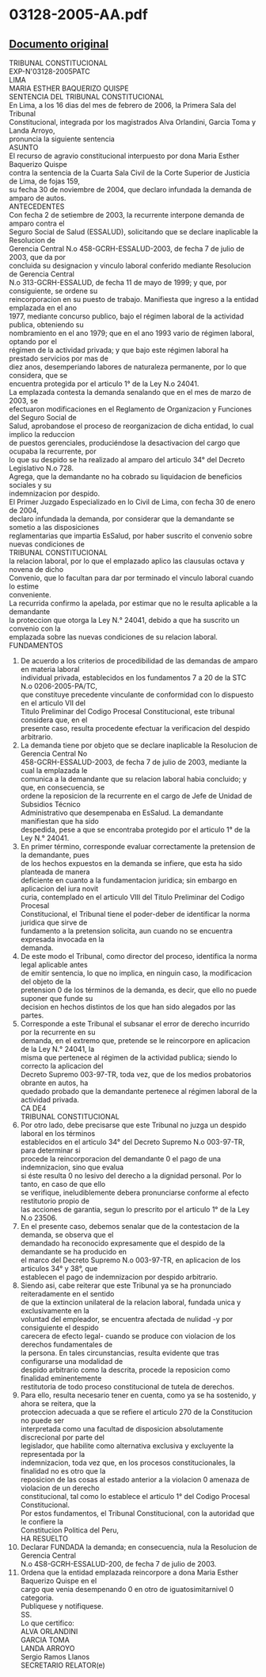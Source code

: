 
03128-2005-AA.pdf
=================
  
[Documento original](https://tc.gob.pe/jurisprudencia/2006/03128-2005-AA.pdf)  
---  
TRIBUNAL CONSTITUCIONAL  
EXP-N'03128-2005PATC  
LIMA  
MARIA ESTHER BAQUERIZO QUISPE  
SENTENCIA DEL TRIBUNAL CONSTITUCIONAL  
En Lima, a los 16 dias del mes de febrero de 2006, la Primera Sala del Tribunal  
Constitucional, integrada por los magistrados Alva Orlandini, Garcia Toma y Landa Arroyo,  
pronuncia la siguiente sentencia  
ASUNTO  
El recurso de agravio constitucional interpuesto por dona Maria Esther Baquerizo Quispe  
contra la sentencia de la Cuarta Sala Civil de la Corte Superior de Justicia de Lima, de fojas 159,  
su fecha 30 de noviembre de 2004, que declaro infundada la demanda de amparo de autos.  
ANTECEDENTES  
Con fecha 2 de setiembre de 2003, la recurrente interpone demanda de amparo contra el  
Seguro Social de Salud (ESSALUD), solicitando que se declare inaplicable la Resolucion de  
Gerencia Central N.o 458-GCRH-ESSALUD-2003, de fecha 7 de julio de 2003, que da por  
concluida su designacion y vinculo laboral conferido mediante Resolucion de Gerencia Central  
N.o 313-GCRH-ESSALUD, de fecha 11 de mayo de 1999; y que, por consiguiente, se ordene su  
reincorporacion en su puesto de trabajo. Manifiesta que ingreso a la entidad emplazada en el ano  
1977, mediante concurso publico, bajo el régimen laboral de la actividad publica, obteniendo su  
nombramiento en el ano 1979; que en el ano 1993 vario de régimen laboral, optando por el  
régimen de la actividad privada; y que bajo este régimen laboral ha prestado servicios por mas de  
diez anos, desemperiando labores de naturaleza permanente, por lo que considera, que se  
encuentra protegida por el articulo 1° de la Ley N.o 24041.  
La emplazada contesta la demanda senalando que en el mes de marzo de 2003, se  
efectuaron modificaciones en el Reglamento de Organizacion y Funciones del Seguro Social de  
Salud, aprobandose el proceso de reorganizacion de dicha entidad, lo cual implico la reduccion  
de puestos gerenciales, produciéndose la desactivacion del cargo que ocupaba la recurrente, por  
lo que su despido se ha realizado al amparo del articulo 34° del Decreto Legislativo N.o 728.  
Agrega, que la demandante no ha cobrado su liquidacion de beneficios sociales y su  
indemnizacion por despido.  
El Primer Juzgado Especializado en lo Civil de Lima, con fecha 30 de enero de 2004,  
declaro infundada la demanda, por considerar que la demandante se sometio a las disposiciones  
reglamentarias que impartia EsSalud, por haber suscrito el convenio sobre nuevas condiciones de  
TRIBUNAL CONSTITUCIONAL  
la relacion laboral, por lo que el emplazado aplico las clausulas octava y novena de dicho  
Convenio, que lo facultan para dar por terminado el vinculo laboral cuando lo estime  
conveniente.  
La recurrida confirmo la apelada, por estimar que no le resulta aplicable a la demandante  
la proteccion que otorga la Ley N.° 24041, debido a que ha suscrito un convenio con la  
emplazada sobre las nuevas condiciones de su relacion laboral.  
FUNDAMENTOS  
1. De acuerdo a los criterios de procedibilidad de las demandas de amparo en materia laboral  
individual privada, establecidos en los fundamentos 7 a 20 de la STC N.o 0206-2005-PA/TC,  
que constituye precedente vinculante de conformidad con lo dispuesto en el articulo VII del  
Titulo Preliminar del Codigo Procesal Constitucional, este tribunal considera que, en el  
presente caso, resulta procedente efectuar la verificacion del despido arbitrario.  
2. La demanda tiene por objeto que se declare inaplicable la Resolucion de Gerencia Central No  
458-GCRH-ESSALUD-2003, de fecha 7 de julio de 2003, mediante la cual la emplazada le  
comunica a la demandante que su relacion laboral habia concluido; y que, en consecuencia, se  
ordene la reposicion de la recurrente en el cargo de Jefe de Unidad de Subsidios Técnico  
Administrativo que desempenaba en EsSalud. La demandante manifiestan que ha sido  
despedida, pese a que se encontraba protegido por el articulo 1° de la Ley N.° 24041.  
3. En primer término, corresponde evaluar correctamente la pretension de la demandante, pues  
de los hechos expuestos en la demanda se infiere, que esta ha sido planteada de manera  
deficiente en cuanto a la fundamentacion juridica; sin embargo en aplicacion del iura novit  
curia, contemplado en el articulo VIII del Titulo Preliminar del Codigo Procesal  
Constitucional, el Tribunal tiene el poder-deber de identificar la norma juridica que sirve de  
fundamento a la pretension solicita, aun cuando no se encuentra expresada invocada en la  
demanda.  
4. De este modo el Tribunal, como director del proceso, identifica la norma legal aplicable antes  
de emitir sentencia, lo que no implica, en ninguin caso, la modificacion del objeto de la  
pretension 0 de los términos de la demanda, es decir, que ello no puede suponer que funde su  
decision en hechos distintos de los que han sido alegados por las partes.  
5. Corresponde a este Tribunal el subsanar el error de derecho incurrido por la recurrente en su  
demanda, en el extremo que, pretende se le reincorpore en aplicacion de la Ley N.° 24041, la  
misma que pertenece al régimen de la actividad publica; siendo lo correcto la aplicacion del  
Decreto Supremo 003-97-TR, toda vez, que de los medios probatorios obrante en autos, ha  
quedado probado que la demandante pertenece al régimen laboral de la actividad privada.  
CA DE4  
TRIBUNAL CONSTITUCIONAL  
6. Por otro lado, debe precisarse que este Tribunal no juzga un despido laboral en los términos  
establecidos en el articulo 34° del Decreto Supremo N.o 003-97-TR, para determinar si  
procede la reincorporacion del demandante 0 el pago de una indemnizacion, sino que evalua  
si éste resulta 0 no lesivo del derecho a la dignidad personal. Por lo tanto, en caso de que ello  
se verifique, ineludiblemente debera pronunciarse conforme al efecto restitutorio propio de  
las acciones de garantia, segun lo prescrito por el articulo 1° de la Ley N.o 23506.  
7. En el presente caso, debemos senalar que de la contestacion de la demanda, se observa que el  
demandado ha reconocido expresamente que el despido de la demandante se ha producido en  
el marco del Decreto Supremo N.o 003-97-TR, en aplicacion de los articulos 34° y 38°, que  
establecen el pago de indemnizacion por despido arbitrario.  
8. Siendo asi, cabe reiterar que este Tribunal ya se ha pronunciado reiteradamente en el sentido  
de que la extincion unilateral de la relacion laboral, fundada unica y exclusivamente en la  
voluntad del empleador, se encuentra afectada de nulidad -y por consiguiente el despido  
carecera de efecto legal- cuando se produce con violacion de los derechos fundamentales de  
la persona. En tales circunstancias, resulta evidente que tras configurarse una modalidad de  
despido arbitrario como la descrita, procede la reposicion como finalidad eminentemente  
restitutoria de todo proceso constitucional de tutela de derechos.  
9. Para ello, resulta necesario tener en cuenta, como ya se ha sostenido, y ahora se reitera, que la  
proteccion adecuada a que se refiere el articulo 270 de la Constitucion no puede ser  
interpretada como una facultad de disposicion absolutamente discrecional por parte del  
legislador, que habilite como alternativa exclusiva y excluyente la representada por la  
indemnizacion, toda vez que, en los procesos constitucionales, la finalidad no es otro que la  
reposicion de las cosas al estado anterior a la violacion 0 amenaza de violacion de un derecho  
constitucional, tal como lo establece el articulo 1° del Codigo Procesal Constitucional.  
Por estos fundamentos, el Tribunal Constitucional, con la autoridad que le confiere la  
Constitucion Politica del Peru,  
HA RESUELTO  
1. Declarar FUNDADA la demanda; en consecuencia, nula la Resolucion de Gerencia Central  
N.o 4S8-GCRH-ESSALUD-200, de fecha 7 de julio de 2003.  
2. Ordena que la entidad emplazada reincorpore a dona Maria Esther Baquerizo Quispe en el  
cargo que venia desempenando 0 en otro de iguatosimitarnivel 0 categoria.  
Publiquese y notifiquese.  
SS.  
Lo que certifico:  
ALVA ORLANDINI  
GARCIA TOMA  
LANDA ARROYO  
Sergio Ramos Llanos  
SECRETARIO RELATOR(e)